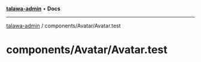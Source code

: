 [**talawa-admin**](../../../README.md) • **Docs**

***

[talawa-admin](../../../modules.md) / components/Avatar/Avatar.test

# components/Avatar/Avatar.test
